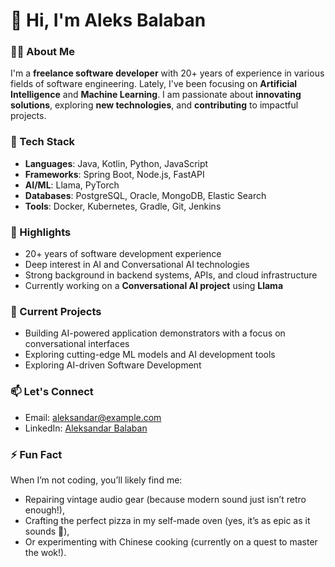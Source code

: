 # 👋 Hi, I'm Aleks Balaban

### 👨‍💻 About Me
I'm a **freelance software developer** with 20+ years of experience in various fields of software engineering. Lately, I've been focusing on **Artificial Intelligence** and **Machine Learning**. I am passionate about **innovating solutions**, exploring **new technologies**, and **contributing** to impactful projects.

### 🔧 Tech Stack
- **Languages**: Java, Kotlin, Python, JavaScript
- **Frameworks**: Spring Boot, Node.js, FastAPI
- **AI/ML**: Llama, PyTorch
- **Databases**: PostgreSQL, Oracle, MongoDB, Elastic Search
- **Tools**: Docker, Kubernetes, Gradle, Git, Jenkins

### 🌟 Highlights
- 20+ years of software development experience
- Deep interest in AI and Conversational AI technologies
- Strong background in backend systems, APIs, and cloud infrastructure
- Currently working on a **Conversational AI project** using **Llama**

### 🚀 Current Projects
- Building AI-powered application demonstrators with a focus on conversational interfaces
- Exploring cutting-edge ML models and AI development tools
- Exploring AI-driven Software Development

### 📫 Let's Connect
- Email: aleksandar@example.com
- LinkedIn: [Aleksandar Balaban](https://linkedin.com/in/aleksandar-balaban)

### ⚡ Fun Fact
When I’m not coding, you’ll likely find me:
- Repairing vintage audio gear (because modern sound just isn’t retro enough!),
- Crafting the perfect pizza in my self-made oven (yes, it’s as epic as it sounds 🍕),
- Or experimenting with Chinese cooking (currently on a quest to master the wok!).
